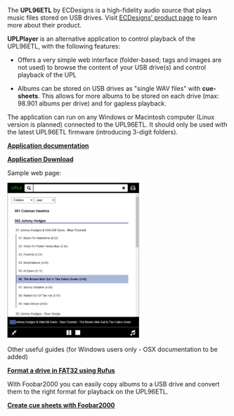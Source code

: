 
The **UPL96ETL** by ECDesigns is a high-fidelity audio source that plays music files stored on USB drives. Visit [ECDesigns' product page](https://www.ecdesigns.nl/en/blog/upl96etl) to learn more about their product. 

**UPLPlayer** is an alternative application to control playback of the UPL96ETL, with the following features:

- Offers a very simple web interface (folder-based; tags and images are not used) to browse the content of your USB drive(s) and control playback of the UPL

- Albums can be stored on USB drives as "single WAV files" with **cue-sheets**. This allows for more albums to be stored on each drive (max: 98.901 albums per drive) and for gapless playback.

The application can run on any Windows or Macintosh computer (Linux version is planned) connected to the UPL96ETL. It should only be used with the latest UPL96ETL firmware (introducing 3-digit folders).

**[Application documentation](./UPLPlayer.pdf)**

**[Application Download](https://drive.google.com/drive/folders/1w9G3euD2XyKdjl2znDo2AxkBYdmLkoP0?usp=sharing)**

Sample web page:

<img src="./UPLPlayer2.jpg" alt="drawing" width="300"/>

Other useful guides (for Windows users only - OSX documentation to be added)

**[Format a drive in FAT32 using Rufus](./Rufus.pdf)**

With Foobar2000 you can easily copy albums to a USB drive and convert them to the right format for playback on the UPL96ETL. 

 
**[Create cue sheets with Foobar2000](./Foobar.pdf)**




